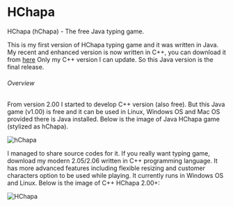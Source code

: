# HChapa
HChapa (hChapa) - The free Java typing game.

This is my first version of HChapa typing game and it was written in Java.
My recent and enhanced version is now written in C++, you can download it from [here](https://yphware.itch.io/hchapa2p)
Only my C++ version I can update. So this Java version is the final release.

###### Overview 
From version 2.00 I started to develop C++ version (also free).
But this  Java game (v1.00) is free and it can be used in Linux, Windows OS and Mac OS provided there is Java installed.
Below is the image of Java HChapa game (stylized as hChapa).

![hChapa](https://img.itch.zone/aW1hZ2UvNzIxNTg3LzQwMDExMDkucG5n/original/983hRk.png)

I managed to share source codes for it.
If you really want typing game, download my modern 2.05/2.06 written in C++ programming language. It has more advanced features including flexible resizing and customer characters option to be used while playing. It currently runs in Windows OS and Linux. Below is the image of C++ HChapa 2.00+:

![HChapa](https://img.itch.zone/aW1hZ2UvMTE4Njc1MC82OTE5NTQ2LnBuZw==/original/j5CK%2Br.png)
